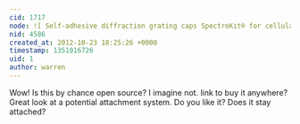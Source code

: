 ```yaml
---
cid: 1717
node: ![ Self-adhesive diffraction grating caps SpectroKit® for cellular](../notes/jean-christophe-dore/10-23-2012/self-adhesive-diffraction-grating-caps-spectrokit-cellular)
nid: 4586
created_at: 2012-10-23 18:25:26 +0000
timestamp: 1351016726
uid: 1
author: warren
---
```


Wow! Is this by chance open source? I imagine not. link to buy it anywhere? Great look at a potential attachment system. Do you like it? Does it stay attached?